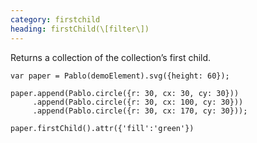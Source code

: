 ```yaml
--- 
category: firstchild
heading: firstChild(\[filter\])
---
```


Returns a collection of the collection’s first child.

    var paper = Pablo(demoElement).svg({height: 60});

    paper.append(Pablo.circle({r: 30, cx: 30, cy: 30}))
         .append(Pablo.circle({r: 30, cx: 100, cy: 30}))
         .append(Pablo.circle({r: 30, cx: 170, cy: 30}));

    paper.firstChild().attr({'fill':'green'})